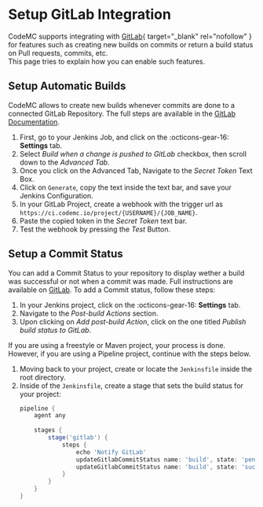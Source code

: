 # Setup GitLab Integration
CodeMC supports integrating with [GitLab](https://gitlab.com){ target="_blank" rel="nofollow" } for features such as creating new builds on commits or return a build status on Pull requests, commits, etc.  
This page tries to explain how you can enable such features.

## Setup Automatic Builds
CodeMC allows to create new builds whenever commits are done to a connected GitLab Repository. The full steps are available in the [GitLab Documentation](https://docs.gitlab.com/ee/integration/jenkins.html#configure-the-jenkins-project).

1. First, go to your Jenkins Job, and click on the :octicons-gear-16: **Settings** tab.
2. Select *Build when a change is pushed to GitLab* checkbox, then scroll down to the *Advanced Tab*.
3. Once you click on the Advanced Tab, Navigate to the *Secret Token* Text Box.
4. Click on `Generate`, copy the text inside the text bar, and save your Jenkins Configuration.
5. In your GitLab Project, create a webhook with the trigger url as `https://ci.codemc.io/project/{USERNAME}/{JOB_NAME}`.
6. Paste the copied token in the *Secret Token* text bar.
7. Test the webhook by pressing the *Test* Button.

## Setup a Commit Status
You can add a Commit Status to your repository to display wether a build was successful or not when a commit was made. Full instructions are available on [GitLab](https://docs.gitlab.com/ee/integration/jenkins.html#configure-the-jenkins-project).
To add a Commit status, follow these steps:

1. In your Jenkins project, click on the :octicons-gear-16: **Settings** tab.
2. Navigate to the *Post-build Actions* section.
3. Upon clicking on *Add post-build Action*, click on the one titled *Publish build status to GitLab*.

If you are using a freestyle or Maven project, your process is done. However, if you are using a Pipeline project, continue with the steps below.

1.  Moving back to your project, create or locate the `Jenkinsfile` inside the root directory.
2.  Inside of the `Jenkinsfile`, create a stage that sets the build status for your project:
    ```groovy
    pipeline {
        agent any
        
        stages {
            stage('gitlab') {
                steps {
                    echo 'Notify GitLab'
                    updateGitlabCommitStatus name: 'build', state: 'pending'
                    updateGitlabCommitStatus name: 'build', state: 'success'
                }
            }
        }
    }
    ```
